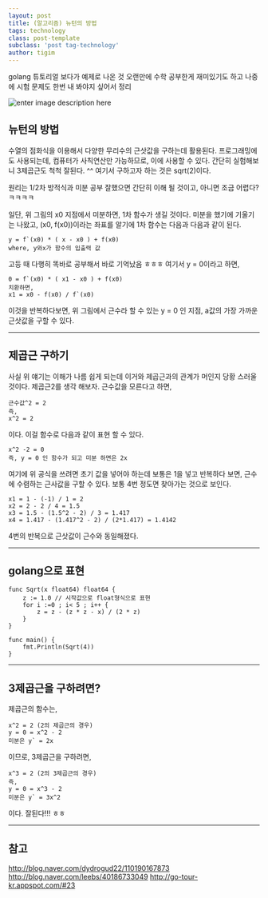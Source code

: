 ```yaml
--- 
layout: post 
title: (알고리즘) 뉴턴의 방법 
tags: technology  
class: post-template
subclass: 'post tag-technology'  
author: tigim
---  
```


golang 튜토리얼 보다가 예제로 나온 것 오랜만에 수학 공부한게 재미있기도 하고 나중에 시험 문제도 한번 내 봐야지 싶어서 정리

![enter image description here](http://sarim.changwon.ac.kr/~tksong/cmpu/Images/cmp6-1c.jpg)

## 뉴턴의 방법

수열의 점화식을 이용해서 다양한 무리수의 근삿값을 구하는데 활용된다. 프로그래밍에도 사용되는데, 컴퓨터가 사칙연산만 가능하므로, 이에 사용할 수 있다. 간단히 실험해보니 3제곱근도 척척 잘된다. ^^  여기서 구하고자 하는 것은 sqrt(2)이다. 

원리는 1/2차 방적식과 미분 공부 잘했으면 간단히 이해 될 것이고, 아니면 조금 어렵다? ㅋㅋㅋㅋ 

일단, 위 그림의 x0 지점에서 미분하면, 1차 함수가 생길 것이다. 미분을 했기에 기울기는 나왔고, (x0, f(x0))이라는 좌표를 알기에 1차 함수는 다음과 다음과 같이 된다. 

    y = f`(x0) * ( x - x0 ) + f(x0)  
    where, y와x가 함수의 입출력 값

고등 때 다행히 똑바로 공부해서 바로 기억났음 ㅎㅎㅎ 여기서 y = 0이라고 하면,  

    0 = f`(x0) * ( x1 - x0 ) + f(x0)
    치환하면, 
    x1 = x0 - f(x0) / f`(x0)  
    
이것을 반복하다보면, 위 그림에서 근수라 할 수 있는 y = 0 인 지점, a값의 가장 가까운 근삿값을 구할 수 있다.  


----------


## 제곱근 구하기 

사실 위 얘기는 이해가 나름 쉽게 되는데 이거와 제곱근과의 관계가 머인지 당황 스러울 것이다. 제곱근2를 생각 해보자. 근수값을 모른다고 하면, 

    근수값^2 = 2
    즉, 
    x^2 = 2

이다. 이걸 함수로 다음과 같이 표현 할 수 있다. 

    x^2 -2 = 0 
    즉, y = 0 인 함수가 되고 미분 하면은 2x  

여기에 위 공식을 쓰려면 초기 값을 넣어야 하는데 보통은 1을 넣고 반복하다 보면, 근수에 수렴하는 근사값을 구할 수 있다. 보통 4번 정도면 찾아가는 것으로 보인다. 

    x1 = 1 - (-1) / 1 = 2
    x2 = 2 - 2 / 4 = 1.5
    x3 = 1.5 - (1.5^2 - 2) / 3 = 1.417
    x4 = 1.417 - (1.417^2 - 2) / (2*1.417) = 1.4142

4번의 반복으로 근삿값이 근수와 동일해졌다. 


----------


## golang으로 표현 

    func Sqrt(x float64) float64 {
	    z := 1.0 // 시작값으로 float형식으로 표현
		for i :=0 ; i< 5 ; i++ {
			z = z - (z * z - x) / (2 * z)
		}
    }
    
    func main() {
	    fmt.Println(Sqrt(4))
    }


----------

## 3제곱근을 구하려면?  

제곱근의 함수는, 

    x^2 = 2 (2의 제곱근의 경우) 
    y = 0 = x^2 - 2
    미분은 y` = 2x

이므로,  3제곱근을 구하려면, 

    x^3 = 2 (2의 3제곱근의 경우)
    즉,
    y = 0 = x^3 - 2
    미분은 y` = 3x^2
 
이다. 잘된다!!! ㅎㅎ

----------

## 참고  

http://blog.naver.com/dydrogud22/110190167873
http://blog.naver.com/leebs/40186733049
http://go-tour-kr.appspot.com/#23
